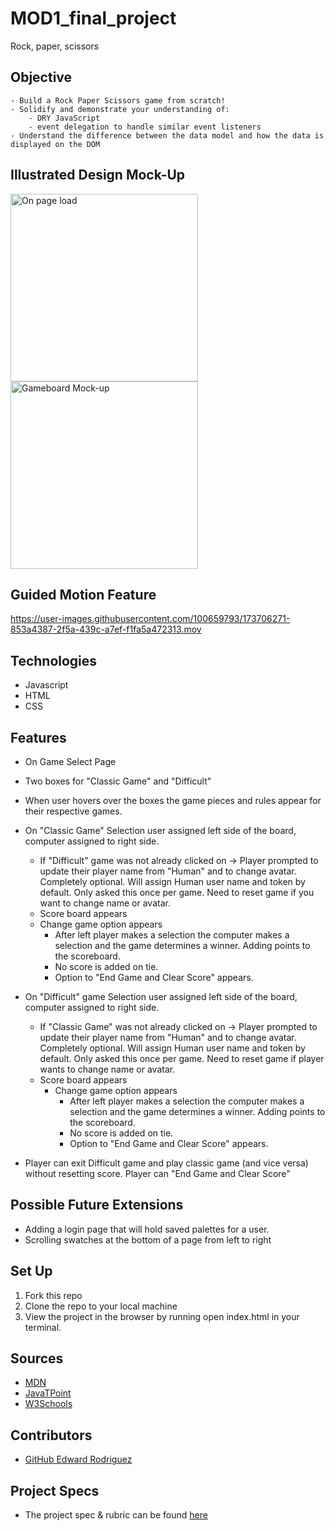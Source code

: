 # MOD1_final_project
Rock, paper, scissors

## Objective
    - Build a Rock Paper Scissors game from scratch!
    - Solidify and demonstrate your understanding of:
        - DRY JavaScript
        - event delegation to handle similar event listeners
    - Understand the difference between the data model and how the data is displayed on the DOM

## Illustrated Design Mock-Up
<img width="300" alt="On page load" src="https://user-images.githubusercontent.com/100659793/173704612-b5a19138-aef5-4076-960c-52dd847cf82c.png">
<img width="300" alt="Gameboard Mock-up" src="https://user-images.githubusercontent.com/100659793/173704762-10982cc8-5031-4cc4-9f9d-81a5cb3901fe.png">

## Guided Motion Feature

https://user-images.githubusercontent.com/100659793/173706271-853a4387-2f5a-439c-a7ef-f1fa5a472313.mov


## Technologies
  - Javascript
  - HTML
  - CSS

## Features
- On Game Select Page
 - Two boxes for "Classic Game" and "Difficult"
  - When user hovers over the boxes the game pieces and rules appear for their respective games.
- On "Classic Game" Selection user assigned left side of the board, computer assigned to right side.  
  - If "Difficult" game was not already clicked on -> Player prompted to update their player name from "Human" and to change avatar.  Completely optional.  Will assign Human user name and token by default.  Only asked this once per game.  Need to reset game if you want to change name or avatar.  
  - Score board appears
  - Change game option appears
    - After left player makes a selection the computer makes a selection and the game determines a winner.  Adding points to the scoreboard.
    - No score is added on tie.
    - Option to "End Game and Clear Score" appears.  
- On "Difficult" game Selection user assigned left side of the board, computer assigned to right side.  
  - If "Classic Game" was not already clicked on -> Player prompted to update their player name from "Human" and to change avatar.  Completely optional.  Will assign Human user name and token by default.  Only asked this once per game.  Need to reset game if player wants to change name or avatar.  
  - Score board appears
    - Change game option appears
      - After left player makes a selection the computer makes a selection and the game determines a winner.  Adding points to the scoreboard.
      - No score is added on tie.  
      - Option to "End Game and Clear Score" appears.  

- Player can exit Difficult game and play classic game (and vice versa) without resetting score.  Player can "End Game and Clear Score"       


## Possible Future Extensions
- Adding a login page that will hold saved palettes for a user.
- Scrolling swatches at the bottom of a page from left to right

## Set Up
1. Fork this repo  
2. Clone the repo to your local machine
3. View the project in the browser by running open index.html in your terminal.

## Sources
 - [MDN](http://developer.mozilla.org/en-US/)
 - [JavaTPoint](https://www.javatpoint.com/how-to-check-a-radio-button-using-javascript)
 - [W3Schools](https://www.w3schools.com/)

## Contributors
- [GitHub Edward Rodriguez](https://github.com/edjrodriguez)

## Project Specs
  - The project spec & rubric can be found [here](https://frontend.turing.edu/projects/module-1/rock-paper-scissors-solo-v2.html)
